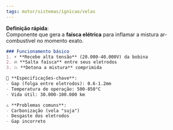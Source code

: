 ```yaml
---
tags: motor/sistemas/ignicao/velas
---
```

**Definição rápida**:  
Componente que gera a **faísca elétrica** para inflamar a mistura ar-combustível no momento exato.  

```markdown
### Funcionamento básico  
1. ⚡ **Recebe alta tensão** (20.000-40.000V) da bobina  
2. 🔥 **Salta faísca** entre seus eletrodos  
3. 💥 **Detona a mistura** comprimida  

📏 **Especificações-chave**:  
- Gap (folga entre eletrodos): 0.6-1.2mm  
- Temperatura de operação: 500-850°C  
- Vida útil: 30.000-100.000 km  

⚠️ **Problemas comuns**:  
- Carbonização (vela "suja")  
- Desgaste dos eletrodos  
- Gap incorreto
```

